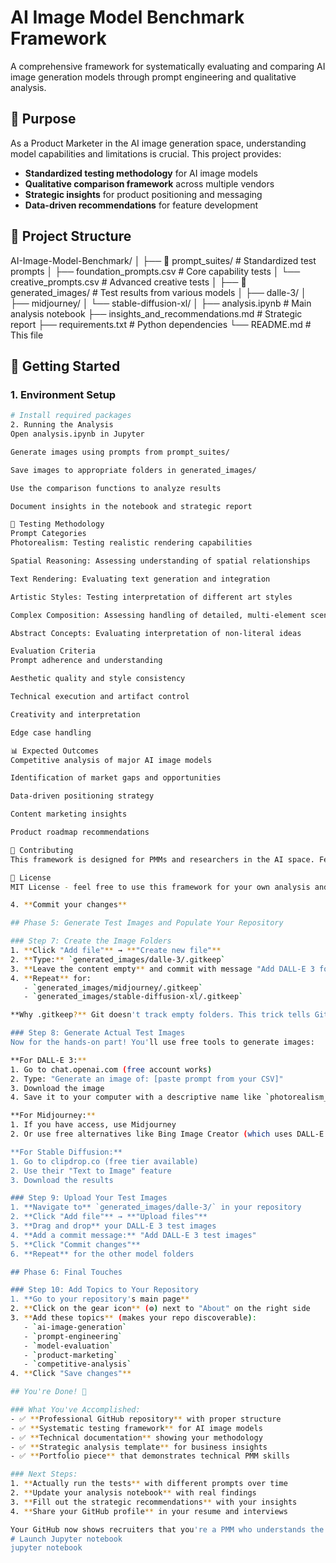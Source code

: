 # AI Image Model Benchmark Framework

A comprehensive framework for systematically evaluating and comparing AI image generation models through prompt engineering and qualitative analysis.

## 🎯 Purpose

As a Product Marketer in the AI image generation space, understanding model capabilities and limitations is crucial. This project provides:

- **Standardized testing methodology** for AI image models
- **Qualitative comparison framework** across multiple vendors
- **Strategic insights** for product positioning and messaging
- **Data-driven recommendations** for feature development

## 📁 Project Structure
AI-Image-Model-Benchmark/
│
├── 📁 prompt_suites/ # Standardized test prompts
│ ├── foundation_prompts.csv # Core capability tests
│ └── creative_prompts.csv # Advanced creative tests
│
├── 📁 generated_images/ # Test results from various models
│ ├── dalle-3/
│ ├── midjourney/
│ └── stable-diffusion-xl/
│
├── analysis.ipynb # Main analysis notebook
├── insights_and_recommendations.md # Strategic report
├── requirements.txt # Python dependencies
└── README.md # This file

## 🚀 Getting Started

### 1. Environment Setup
```bash
# Install required packages
2. Running the Analysis
Open analysis.ipynb in Jupyter

Generate images using prompts from prompt_suites/

Save images to appropriate folders in generated_images/

Use the comparison functions to analyze results

Document insights in the notebook and strategic report

🧪 Testing Methodology
Prompt Categories
Photorealism: Testing realistic rendering capabilities

Spatial Reasoning: Assessing understanding of spatial relationships

Text Rendering: Evaluating text generation and integration

Artistic Styles: Testing interpretation of different art styles

Complex Composition: Assessing handling of detailed, multi-element scenes

Abstract Concepts: Evaluating interpretation of non-literal ideas

Evaluation Criteria
Prompt adherence and understanding

Aesthetic quality and style consistency

Technical execution and artifact control

Creativity and interpretation

Edge case handling

📊 Expected Outcomes
Competitive analysis of major AI image models

Identification of market gaps and opportunities

Data-driven positioning strategy

Content marketing insights

Product roadmap recommendations

🤝 Contributing
This framework is designed for PMMs and researchers in the AI space. Feel free to fork this repository and adapt the methodology for your specific needs.

📄 License
MIT License - feel free to use this framework for your own analysis and research.pip install -r requirements.txt

4. **Commit your changes**

## Phase 5: Generate Test Images and Populate Your Repository

### Step 7: Create the Image Folders
1. **Click "Add file"** → **"Create new file"**
2. **Type:** `generated_images/dalle-3/.gitkeep`
3. **Leave the content empty** and commit with message "Add DALL-E 3 folder"
4. **Repeat** for:
   - `generated_images/midjourney/.gitkeep`
   - `generated_images/stable-diffusion-xl/.gitkeep`

**Why .gitkeep?** Git doesn't track empty folders. This trick tells Git to keep the folder structure.

### Step 8: Generate Actual Test Images
Now for the hands-on part! You'll use free tools to generate images:

**For DALL-E 3:**
1. Go to chat.openai.com (free account works)
2. Type: "Generate an image of: [paste prompt from your CSV]"
3. Download the image
4. Save it to your computer with a descriptive name like `photorealism_dog.jpg`

**For Midjourney:**
1. If you have access, use Midjourney
2. Or use free alternatives like Bing Image Creator (which uses DALL-E 3) and note it's a different model

**For Stable Diffusion:**
1. Go to clipdrop.co (free tier available)
2. Use their "Text to Image" feature
3. Download the results

### Step 9: Upload Your Test Images
1. **Navigate to** `generated_images/dalle-3/` in your repository
2. **Click "Add file"** → **"Upload files"**
3. **Drag and drop** your DALL-E 3 test images
4. **Add a commit message:** "Add DALL-E 3 test images"
5. **Click "Commit changes"**
6. **Repeat** for the other model folders

## Phase 6: Final Touches

### Step 10: Add Topics to Your Repository
1. **Go to your repository's main page**
2. **Click on the gear icon** (⚙️) next to "About" on the right side
3. **Add these topics** (makes your repo discoverable):
   - `ai-image-generation`
   - `prompt-engineering`
   - `model-evaluation`
   - `product-marketing`
   - `competitive-analysis`
4. **Click "Save changes"**

## You're Done! 🎉

### What You've Accomplished:
- ✅ **Professional GitHub repository** with proper structure
- ✅ **Systematic testing framework** for AI image models
- ✅ **Technical documentation** showing your methodology
- ✅ **Strategic analysis template** for business insights
- ✅ **Portfolio piece** that demonstrates technical PMM skills

### Next Steps:
1. **Actually run the tests** with different prompts over time
2. **Update your analysis notebook** with real findings
3. **Fill out the strategic recommendations** with your insights
4. **Share your GitHub profile** in your resume and interviews

Your GitHub now shows recruiters that you're a PMM who understands the technical landscape and can create systematic frameworks for market analysis!
# Launch Jupyter notebook
jupyter notebook

